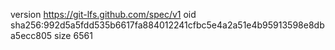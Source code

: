 version https://git-lfs.github.com/spec/v1
oid sha256:992d5a5fdd535b6617fa884012241cfbc5e4a2a51e4b95913598e8dba5ecc805
size 6561
